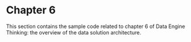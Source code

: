 # Chapter 6

This section contains the sample code related to chapter 6 of Data Engine Thinking: the overview of the data solution architecture.